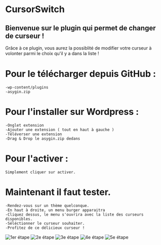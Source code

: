 # CursorSwitch

## Bienvenue sur le plugin qui permet de changer de curseur ! 
Grâce à ce plugin, vous aurez la possiblité de modifier votre curseur à volonter parmi le choix qu'il y a dans la liste !

# Pour le télécharger depuis GitHub :
    -wp-content/plugins
    -asygin.zip


# Pour l'installer sur Wordpress : 
    -Onglet extension
    -Ajouter une extension ( tout en haut à gauche )
    -Téléverser une extension
    -Drag & Drop le asygin.zip dedans

# Pour l'activer :
    Simplement cliquer sur activer.

# Maintenant il faut tester.
    -Rendez-vous sur un thème quelconque.
    -En haut à droite, un menu burger apparaitra
    -Cliquez dessus, le menu s'ouvrira avec la liste des curseurs disponibles.
    -Séléctionner le curseur souhaiter.
    -Profitez de ce délicieux curseur !

![1er étape](https://github.com/user-attachments/assets/a052159c-3001-4b13-b4d3-537a81dca780)
![2e étape](https://github.com/user-attachments/assets/8e204a6c-6c5a-4e24-a0a6-b9856bced730)
![3e étape](https://github.com/user-attachments/assets/d4b5b535-cb8c-4118-84e0-7ef8b178fc0f)
![4e étape](https://github.com/user-attachments/assets/50ba73c6-7f1f-45e4-9685-c64eab224eb3)
![5e étape](https://github.com/user-attachments/assets/89e9d005-6f31-4758-addc-5047a7813a16)

